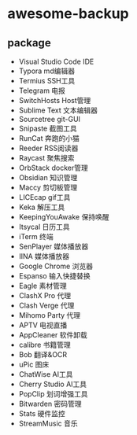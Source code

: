 # awesome-backup

## package

- Visual Studio Code  IDE
- Typora              md编辑器
- Termius             SSH工具
- Telegram            电报
- SwitchHosts         Host管理
- Sublime Text        文本编辑器
- Sourcetree          git-GUI
- Snipaste            截图工具
- RunCat              奔跑的小猫
- Reeder              RSS阅读器
- Raycast             聚焦搜索
- OrbStack            docker管理
- Obsidian            知识管理
- Maccy               剪切板管理
- LICEcap             gif工具
- Keka                解压工具
- KeepingYouAwake     保持唤醒
- Itsycal             日历工具
- iTerm               终端
- SenPlayer           媒体播放器
- IINA                媒体播放器
- Google Chrome       浏览器
- Espanso             输入快捷替换
- Eagle               素材管理
- ClashX Pro          代理
- Clash Verge         代理
- Mihomo Party        代理
- APTV                电视直播
- AppCleaner          软件卸载
- calibre             书籍管理
- Bob                 翻译&OCR
- uPic                图床
- ChatWise            AI工具
- Cherry Studio       AI工具
- PopClip             划词增强工具
- Bitwarden           密码管理
- Stats               硬件监控
- StreamMusic         音乐